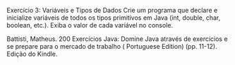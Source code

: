 Exercício 3: Variáveis e Tipos de Dados Crie um programa que declare e inicialize variáveis de todos os tipos primitivos
em Java (int, double, char, boolean, etc.). Exiba o valor de cada variável no console.

Battisti, Matheus. 200 Exercícios Java: Domine Java através de exercícios e se prepare para o mercado de trabalho (
Portuguese Edition) (pp. 11-12). Edição do Kindle.